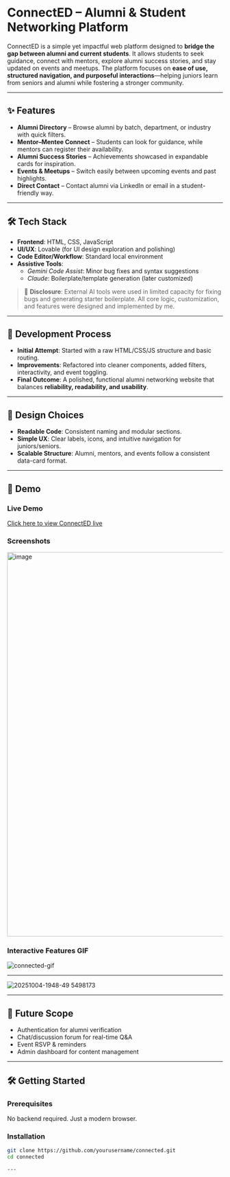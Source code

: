 # ConnectED – Alumni & Student Networking Platform  

ConnectED is a simple yet impactful web platform designed to **bridge the gap between alumni and current students**. It allows students to seek guidance, connect with mentors, explore alumni success stories, and stay updated on events and meetups. The platform focuses on **ease of use, structured navigation, and purposeful interactions**—helping juniors learn from seniors and alumni while fostering a stronger community.  

---

## ✨ Features  
- **Alumni Directory** – Browse alumni by batch, department, or industry with quick filters.  
- **Mentor–Mentee Connect** – Students can look for guidance, while mentors can register their availability.  
- **Alumni Success Stories** – Achievements showcased in expandable cards for inspiration.  
- **Events & Meetups** – Switch easily between upcoming events and past highlights.  
- **Direct Contact** – Contact alumni via LinkedIn or email in a student-friendly way.  

---

## 🛠️ Tech Stack  
- **Frontend**: HTML, CSS, JavaScript  
- **UI/UX**: Lovable (for UI design exploration and polishing)  
- **Code Editor/Workflow**: Standard local environment  
- **Assistive Tools**:  
  - *Gemini Code Assist*: Minor bug fixes and syntax suggestions  
  - *Claude*: Boilerplate/template generation (later customized)  

> 🚨 **Disclosure**: External AI tools were used in limited capacity for fixing bugs and generating starter boilerplate. All core logic, customization, and features were designed and implemented by me.  

---

## 📌 Development Process  
- **Initial Attempt**: Started with a raw HTML/CSS/JS structure and basic routing.  
- **Improvements**: Refactored into cleaner components, added filters, interactivity, and event toggling.  
- **Final Outcome**: A polished, functional alumni networking website that balances **reliability, readability, and usability**.  

---

## 🧠 Design Choices  
- **Readable Code**: Consistent naming and modular sections.  
- **Simple UX**: Clear labels, icons, and intuitive navigation for juniors/seniors.  
- **Scalable Structure**: Alumni, mentors, and events follow a consistent data-card format.  

--- 

## 🚀 Demo

### Live Demo
[Click here to view ConnectED live](https://yourdeploymentlink.com)

### Screenshots
<img width="1842" height="896" alt="image" src="https://github.com/user-attachments/assets/55c21b2f-0fed-4d4c-83b5-26c86543d2d5" />
 

### Interactive Features GIF
![connected-gif](https://github.com/user-attachments/assets/be577620-0d58-47a4-a334-5483bbc34a02)

---

![20251004-1948-49 5498173](https://github.com/user-attachments/assets/bd3cda13-b28e-469c-95e5-2ae8961b637c)

---

## 🚀 Future Scope  
- Authentication for alumni verification  
- Chat/discussion forum for real-time Q&A  
- Event RSVP & reminders  
- Admin dashboard for content management 

---

## 🛠️ Getting Started

### Prerequisites
No backend required. Just a modern browser.

### Installation
```bash
git clone https://github.com/yourusername/connected.git
cd connected

---


